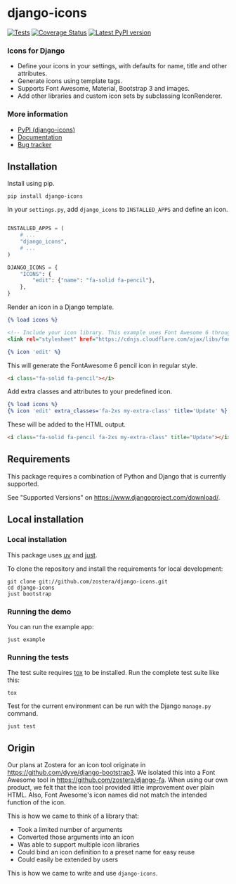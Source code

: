 # django-icons

[![Tests](https://github.com/zostera/django-icons/actions/workflows/test.yml/badge.svg?branch=main)](https://github.com/zostera/django-icons/actions?query=workflow%3Atest+branch%3Amain)
[![Coverage Status](https://coveralls.io/repos/github/zostera/django-icons/badge.svg?branch=main)](https://coveralls.io/github/zostera/django-icons?branch=main)
[![Latest PyPI version](https://img.shields.io/pypi/v/django-icons.svg)](https://pypi.python.org/pypi/django-icons)

### Icons for Django

- Define your icons in your settings, with defaults for name, title and other attributes.
- Generate icons using template tags.
- Supports Font Awesome, Material, Bootstrap 3 and images.
- Add other libraries and custom icon sets by subclassing IconRenderer.

### More information

- [PyPI (django-icons)](https://pypi.python.org/pypi/django-icons)
- [Documentation](https://django-icons.readthedocs.io/en/latest/)
- [Bug tracker](http://github.com/zostera/django-icons/issues)

## Installation


Install using pip.

```shell
pip install django-icons
```

In your `settings.py`, add `django_icons` to `INSTALLED_APPS` and define an icon.

```python

INSTALLED_APPS = (
    # ...
    "django_icons",
    # ...
)

DJANGO_ICONS = {
    "ICONS": {
        "edit": {"name": "fa-solid fa-pencil"},
    },
}
```

Render an icon in a Django template.

```djangotemplate
{% load icons %}

<!-- Include your icon library. This example uses Font Awesome 6 through cdnjs.  -->
<link rel="stylesheet" href="https://cdnjs.cloudflare.com/ajax/libs/font-awesome/6.5.1/css/all.min.css">

{% icon 'edit' %}
```

This will generate the FontAwesome 6 pencil icon in regular style.

```html
<i class="fa-solid fa-pencil"></i>
```

Add extra classes and attributes to your predefined icon.

```djangotemplate
{% load icons %}
{% icon 'edit' extra_classes='fa-2xs my-extra-class' title='Update' %}
```

These will be added to the HTML output.

```html
<i class="fa-solid fa-pencil fa-2xs my-extra-class" title="Update"></i>
```

## Requirements

This package requires a combination of Python and Django that is currently supported.

See "Supported Versions" on <https://www.djangoproject.com/download/>.

## Local installation

### Local installation

This package uses [uv](https://github.com/astral-sh/uv) and [just](https://github.com/casey/just).

To clone the repository and install the requirements for local development:

```console
git clone git://github.com/zostera/django-icons.git
cd django-icons
just bootstrap
```

### Running the demo

You can run the example app:

```shell
just example
```

### Running the tests

The test suite requires [tox](https://tox.readthedocs.io/) to be installed. Run the complete test suite like this:

```shell
tox
```

Test for the current environment can be run with the Django `manage.py` command.

```shell
just test
```

## Origin

Our plans at Zostera for an icon tool originate in <https://github.com/dyve/django-bootstrap3>. We isolated this into a Font Awesome tool in <https://github.com/zostera/django-fa>. When using our own product, we felt that the icon tool provided little improvement over plain HTML. Also, Font Awesome's icon names did not match the intended function of the icon.

This is how we came to think of a library that:

- Took a limited number of arguments
- Converted those arguments into an icon
- Was able to support multiple icon libraries
- Could bind an icon definition to a preset name for easy reuse
- Could easily be extended by users

This is how we came to write and use `django-icons`.
